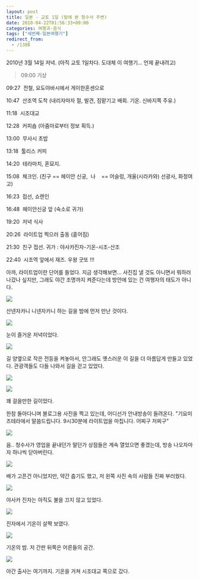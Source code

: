 ```yaml
---
layout: post
title: 일본 - 교토 1일 (밤에 본 청수사 주변)
date: 2010-04-22T01:56:33+09:00
categories: 여행과-음식
tags: ["세번째-일본여행기"]
redirect_from:
  - /1388
---
```


2010년 3월 14일 저녁. (아직 교토 1일차다. 도대체 이 여행기... 언제 끝내려고)

> 09:00 기상

09:27  전철, 요도야바시에서 게이한혼센으로

10:47  산조역 도착 (내리자마자 절, 발견, 짐맡기고 배회. 기온. 신바지쪽 주유.)

11:18  시조대교

12:28  커피숍 (아줌마로부터 정보 획득.)

13:00  무사시 초밥

13:18  툴리스 커피

14:20  테라마치, 혼묘지.

15:08  체크인. (친구 == 헤이안 신궁,  나    == 어슬렁, 개울(시라카와) 선광사, 화정여고)

16:23  접선, 쇼렌인

16:48  헤이안신궁 앞 (숙소로 귀가)

19:20  저녁 식사

20:26  라이트업 찍으러 출동 (흩어짐)

21:30  친구 접선. 귀가 : 야사카진자-기온-시조-산조

22:40  시조역 앞에서 재즈. 우왕 굿또 !!!

아까, 라이트업이란 단어를 들었다. 지금 생각해보면... 사진집 낼 것도 아니면서 뭐하러 나갔나 싶지만, 그래도 야간 조명까지 켜준다는데 방안에 있는 건 여행자의 태도가 아니다.

![ ](/assets/media/uploads_1_cfile6.uf.1374C9014BB70CCD54CD6E.jpg)

산넨자카니 니넨자카니 하는 길을 밤에 먼저 만난 것이다.

![ ](/assets/media/uploads_1_cfile9.uf.2057E2044BB70DA27CFA49.jpg)

눈이 즐거운 저녁이었다.

![ ](/assets/media/uploads_1_cfile27.uf.154E90224BB70FA93DE195.jpg)

길 양옆으로 작은 전등을 켜놓아서, 안그래도 옛스러운 이 길을 더 아름답게 만들고 있었다. 관광객들도 다들 나와서 길을 걷고 있었다.

![ ](/assets/media/uploads_1_cfile7.uf.2079C1234BB7103D276984.jpg)

![ ](/assets/media/uploads_1_cfile5.uf.1365F2214BB7108587E1C4.jpg)

꽤 걸을만한 길이었다.

한참 돌아다니며 블로그용 사진을 찍고 있는데, 어디선가 안내방송이 들려온다. "기요미즈테라에서 말씀드립니다. 9시30분에 라이트업을 마칩니다. 어찌구 저찌구"

![ ](/assets/media/uploads_1_cfile2.uf.160A7F024BB70D417DD53B.jpg)

음.. 청수사가 영업을 끝내던가 말던가 상점들은 계속 열었으면 좋겠는데, 방송 나오자마자 하나씩 닫아버린다.

![ ](/assets/media/uploads_1_cfile28.uf.121933204BB710F915F419.jpg)

배가 고픈건 아니었지만, 약간 춥기도 했고, 저 왼쪽 사진 속의 사람들 진짜 부러웠다.

![ ](/assets/media/uploads_1_cfile9.uf.1731A2044BB71F751B892E.jpg)

야사카 진자는 아직도 불을 끄지 않고 있었다.

![ ](/assets/media/uploads_1_cfile24.uf.1931A2044BB71F761C02D7.jpg)

진자에서 기온이 살짝 보였다.

![ ](/assets/media/uploads_1_cfile7.uf.2031A2044BB71F761D45E0.jpg)

기온의 밤. 저 간판 뒤쪽은 어른들의 공간.

![ ](/assets/media/uploads_1_cfile24.uf.1457E2044BB70DA480FBEB.jpg)

야간 출사는 여기까지. 기온을 거쳐 시조대교 쪽으로 갔다.

